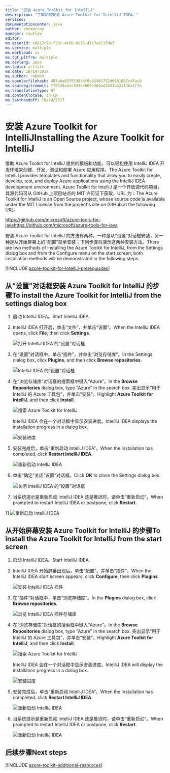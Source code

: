 ```yaml
---
title: "安装 Azure Toolkit for IntelliJ"
description: "了解如何安装 Azure Toolkit for IntelliJ IDEA。"
services: 
documentationcenter: java
author: rmcmurray
manager: routlaw
editor: 
ms.assetid: c6817c7b-f28c-4c06-8216-41c7a8117de3
ms.service: multiple
ms.workload: na
ms.tgt_pltfrm: multiple
ms.devlang: Java
ms.topic: article
ms.date: 10/19/2017
ms.author: robmcm
ms.openlocfilehash: 497aba02f55383bf0b32461752d6681867cdfac8
ms.sourcegitcommit: 7f8538e41c833deb69c300ad3431a431136a1f3e
ms.translationtype: HT
ms.contentlocale: zh-CN
ms.lasthandoff: 10/24/2017
---
```

# <a name="installing-the-azure-toolkit-for-intellij"></a><span data-ttu-id="48d73-103">安装 Azure Toolkit for IntelliJ</span><span class="sxs-lookup"><span data-stu-id="48d73-103">Installing the Azure Toolkit for IntelliJ</span></span>
<span data-ttu-id="48d73-104">借助 Azure Toolkit for IntelliJ 提供的模板和功能，可以轻松使用 IntelliJ IDEA 开发环境来创建、开发、测试和部署 Azure 应用程序。</span><span class="sxs-lookup"><span data-stu-id="48d73-104">The Azure Toolkit for IntelliJ provides templates and functionality that allow you to easily create, develop, test, and deploy Azure applications using the IntelliJ IDEA development environment.</span></span> <span data-ttu-id="48d73-105">Azure Toolkit for IntelliJ 是一个开放源代码项目，其源代码可从 GitHub 上项目站点的 MIT 许可证下获取，URL 为：</span><span class="sxs-lookup"><span data-stu-id="48d73-105">The Azure Toolkit for IntelliJ is an Open Source project, whose source code is available under the MIT License from the project's site on GitHub at the following URL:</span></span>

<span data-ttu-id="48d73-106"><https://github.com/microsoft/azure-tools-for-java></span><span class="sxs-lookup"><span data-stu-id="48d73-106"><https://github.com/microsoft/azure-tools-for-java></span></span>

<span data-ttu-id="48d73-107">安装 Azure Toolkit for IntelliJ 的方法有两种，一种是从“设置”对话框安装，另一种是从开始屏幕上的“配置”菜单安装；下列步骤将演示这两种安装方法。</span><span class="sxs-lookup"><span data-stu-id="48d73-107">There are two methods of installing the Azure Toolkit for IntelliJ, from the Settings dialog box and from the Configure menu on the start screen; both installation methods will be demonstrated in the following steps.</span></span>

[!INCLUDE [azure-toolkit-for-IntelliJ-prerequisites](../includes/azure-toolkit-for-intellij-prerequisites.md)]

## <a name="to-install-the-azure-toolkit-for-intellij-from-the-settings-dialog-box"></a><span data-ttu-id="48d73-108">从“设置”对话框安装 Azure Toolkit for IntelliJ 的步骤</span><span class="sxs-lookup"><span data-stu-id="48d73-108">To install the Azure Toolkit for IntelliJ from the settings dialog box</span></span>

1. <span data-ttu-id="48d73-109">启动 IntelliJ IDEA。</span><span class="sxs-lookup"><span data-stu-id="48d73-109">Start IntelliJ IDEA.</span></span>

1. <span data-ttu-id="48d73-110">IntelliJ IDEA 打开后，单击“文件”，并单击“设置”。</span><span class="sxs-lookup"><span data-stu-id="48d73-110">When the IntelliJ IDEA opens, click **File**, then click **Settings**.</span></span>
   
   ![打开 IntelliJ IDEA 的“设置”对话框][01a]

1. <span data-ttu-id="48d73-112">在“设置”对话框中，单击“插件”，并单击“浏览存储库”。</span><span class="sxs-lookup"><span data-stu-id="48d73-112">In the Settings dialog box, click **Plugins**, and then click **Browse repositories**.</span></span>
   
   ![IntelliJ IDEA 的“设置”对话框][02a]

1. <span data-ttu-id="48d73-114">在“浏览存储库”对话框的搜索框中键入“Azure”。</span><span class="sxs-lookup"><span data-stu-id="48d73-114">In the **Browse Repositories** dialog box, type "Azure" in the search box.</span></span> <span data-ttu-id="48d73-115">突出显示“用于 IntelliJ 的 Azure 工具包”，并单击“安装”。</span><span class="sxs-lookup"><span data-stu-id="48d73-115">Highlight **Azure Toolkit for IntelliJ**, and then click **Install**.</span></span>
   
   ![搜索 Azure Toolkit for IntelliJ][03]
   
   <span data-ttu-id="48d73-117">IntelliJ IDEA 会在一个对话框中显示安装进度。</span><span class="sxs-lookup"><span data-stu-id="48d73-117">IntelliJ IDEA displays the installation progress in a dialog box.</span></span>
   
   ![安装进度][04]

1. <span data-ttu-id="48d73-119">安装完成后，单击“重新启动 IntelliJ IDEA”。</span><span class="sxs-lookup"><span data-stu-id="48d73-119">When the installation has completed, click **Restart IntelliJ IDEA**.</span></span>
   
   ![重新启动 IntelliJ IDEA][05]

1. <span data-ttu-id="48d73-121">单击“确定”关闭“设置”对话框。</span><span class="sxs-lookup"><span data-stu-id="48d73-121">Click **OK** to close the Settings dialog box.</span></span>
   
   ![关闭 IntelliJ IDEA 的“设置”对话框][06]

1. <span data-ttu-id="48d73-123">当系统提示是重新启动 IntelliJ IDEA 还是推迟时，请单击“重新启动”。</span><span class="sxs-lookup"><span data-stu-id="48d73-123">When prompted to restart IntelliJ IDEA or postpone, click **Restart**.</span></span>
   
<span data-ttu-id="48d73-124">1</span><span class="sxs-lookup"><span data-stu-id="48d73-124">1</span></span>   ![重新启动 IntelliJ IDEA][07]

## <a name="to-install-the-azure-toolkit-for-intellij-from-the-start-screen"></a><span data-ttu-id="48d73-126">从开始屏幕安装 Azure Toolkit for IntelliJ 的步骤</span><span class="sxs-lookup"><span data-stu-id="48d73-126">To install the Azure Toolkit for IntelliJ from the start screen</span></span>

1. <span data-ttu-id="48d73-127">启动 IntelliJ IDEA。</span><span class="sxs-lookup"><span data-stu-id="48d73-127">Start IntelliJ IDEA.</span></span>

1. <span data-ttu-id="48d73-128">IntelliJ IDEA 开始屏幕出现后，单击“配置”，并单击“插件”。</span><span class="sxs-lookup"><span data-stu-id="48d73-128">When the IntelliJ IDEA start screen appears, click **Configure**, then click **Plugins**.</span></span>
   
   ![安装 IntelliJ IDEA 插件][01b]

1. <span data-ttu-id="48d73-130">在“插件”对话框中，单击“浏览存储库”。</span><span class="sxs-lookup"><span data-stu-id="48d73-130">In the **Plugins** dialog box, click **Browse repositories**.</span></span>
   
   ![浏览 IntelliJ IDEA 插件存储库][02b]

1. <span data-ttu-id="48d73-132">在“浏览存储库”对话框的搜索框中键入“Azure”。</span><span class="sxs-lookup"><span data-stu-id="48d73-132">In the **Browse Repositories** dialog box, type "Azure" in the search box.</span></span> <span data-ttu-id="48d73-133">突出显示“用于 IntelliJ 的 Azure 工具包”，并单击“安装”。</span><span class="sxs-lookup"><span data-stu-id="48d73-133">Highlight **Azure Toolkit for IntelliJ**, and then click **Install**.</span></span>
   
   ![搜索 Azure Toolkit for IntelliJ][03]
   
   <span data-ttu-id="48d73-135">IntelliJ IDEA 会在一个对话框中显示安装进度。</span><span class="sxs-lookup"><span data-stu-id="48d73-135">IntelliJ IDEA will display the installation progress in a dialog box.</span></span>
   
   ![安装进度][04]

1. <span data-ttu-id="48d73-137">安装完成后，单击“重新启动 IntelliJ IDEA”。</span><span class="sxs-lookup"><span data-stu-id="48d73-137">When the installation has completed, click **Restart IntelliJ IDEA**.</span></span>
   
   ![重新启动 IntelliJ IDEA][05]

1. <span data-ttu-id="48d73-139">当系统提示是重新启动 IntelliJ IDEA 还是推迟时，请单击“重新启动”。</span><span class="sxs-lookup"><span data-stu-id="48d73-139">When prompted to restart IntelliJ IDEA or postpone, click **Restart**.</span></span>
   
   ![重新启动 IntelliJ IDEA][07]

## <a name="next-steps"></a><span data-ttu-id="48d73-141">后续步骤</span><span class="sxs-lookup"><span data-stu-id="48d73-141">Next steps</span></span>

[!INCLUDE [azure-toolkit-additional-resources](../includes/azure-toolkit-additional-resources.md)]

<!-- URL List -->

<!-- IMG List -->

[01a]: media/azure-toolkit-for-intellij-installation/01-intellij-file-settings.png
[01b]: media/azure-toolkit-for-intellij-installation/01-intellij-configure-dropdown.png
[02a]: media/azure-toolkit-for-intellij-installation/02-intellij-settings-dialog.png
[02b]: media/azure-toolkit-for-intellij-installation/02-intellij-plugins-dialog.png
[03]: media/azure-toolkit-for-intellij-installation/03-intellij-browse-repositories.png
[04]: media/azure-toolkit-for-intellij-installation/04-install-progress.png
[05]: media/azure-toolkit-for-intellij-installation/05-restart-intellij.png
[06]: media/azure-toolkit-for-intellij-installation/06-intellij-settings-dialog.png
[07]: media/azure-toolkit-for-intellij-installation/07-restart-intellij.png
